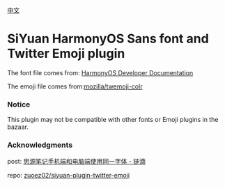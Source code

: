 [中文](https://github.com/TCOTC/siyuan-ttf-HarmonyOS_Sans_SC-and-Twemoji/blob/main/README_zh_CN.md)

# SiYuan HarmonyOS Sans font and Twitter Emoji plugin

The font file comes from: [HarmonyOS Developer Documentation](https://developer.harmonyos.com/cn/docs/design/des-guides/font-0000001157868583)

The emoji file comes from:[mozilla/twemoji-colr](https://github.com/mozilla/twemoji-colr)

### Notice

This plugin may not be compatible with other fonts or Emoji plugins in the bazaar.

### Acknowledgments

post: [思源笔记手机端和电脑端使用同一字体 - 链滴](https://ld246.com/article/1705399357823)

repo: [zuoez02/siyuan-plugin-twitter-emoji](https://github.com/zuoez02/siyuan-plugin-twitter-emoji)